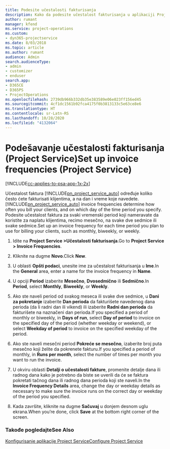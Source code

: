 ```yaml
---
title: Podesite učestalosti fakturisanja
description: Kako da podesite učestalost fakturisanja u aplikaciji Project Service
author: rumant
manager: kfend
ms.service: project-operations
ms.custom:
- dyn365-projectservice
ms.date: 8/03/2018
ms.topic: article
ms.author: rumant
audience: Admin
search.audienceType:
- admin
- customizer
- enduser
search.app:
- D365CE
- D365PS
- ProjectOperations
ms.openlocfilehash: 2739db966b332db35e383589e06e023ff156ed45
ms.sourcegitcommit: 4cf1dc1561b92fca4175f0b3813133c5e63ce8e6
ms.translationtype: HT
ms.contentlocale: sr-Latn-RS
ms.lasthandoff: 10/28/2020
ms.locfileid: "4132064"
---
```

# <a name="set-up-invoice-frequencies-project-service"></a><span data-ttu-id="0dfb5-103">Podešavanje učestalosti fakturisanja (Project Service)</span><span class="sxs-lookup"><span data-stu-id="0dfb5-103">Set up invoice frequencies (Project Service)</span></span>

[!INCLUDE[cc-applies-to-psa-app-1x-2x](../includes/cc-applies-to-psa-app-1x-2x.md)]

<span data-ttu-id="0dfb5-104">Učestalost faktura [!INCLUDE[pn_project_service_auto](../includes/pn-project-service-auto.md)] određuje koliko često ćete fakturisati klijentima, a na dan i vreme koje navedete.</span><span class="sxs-lookup"><span data-stu-id="0dfb5-104">[!INCLUDE[pn_project_service_auto](../includes/pn-project-service-auto.md)] invoice frequencies determine how often you bill your clients, and on which day of the time period you specify.</span></span> <span data-ttu-id="0dfb5-105">Podesite učestalost faktura za svaki vremenski period koji nameravate da koristite za naplatu klijentima, recimo mesečno, na svake dve sedmice ili svake sedmice.</span><span class="sxs-lookup"><span data-stu-id="0dfb5-105">Set up an invoice frequency for each time period you plan to use for billing your clients, such as monthly, biweekly, or weekly.</span></span>  
  
1.  <span data-ttu-id="0dfb5-106">Idite na **Project Service >Učestalosti fakturisanja**.</span><span class="sxs-lookup"><span data-stu-id="0dfb5-106">Go to **Project Service > Invoice Frequencies**.</span></span>  
  
2.  <span data-ttu-id="0dfb5-107">Kliknite na dugme **Novo**.</span><span class="sxs-lookup"><span data-stu-id="0dfb5-107">Click **New**.</span></span>  
  
3.  <span data-ttu-id="0dfb5-108">U oblasti **Opšti podaci**, unesite ime za učestalost fakturisanja u **Ime**.</span><span class="sxs-lookup"><span data-stu-id="0dfb5-108">In the **General** area, enter a name for the invoice frequency in **Name**.</span></span>  
  
4.  <span data-ttu-id="0dfb5-109">U opciji **Period** izaberite **Mesečno**, **Dvosedmično** ili **Sedmično**.</span><span class="sxs-lookup"><span data-stu-id="0dfb5-109">In **Period**, select **Monthly**, **Biweekly**, or **Weekly**.</span></span>  
  
5.  <span data-ttu-id="0dfb5-110">Ako ste naveli period od svakog meseca ili svake dve sedmice, u **Dani za pokretanje** izaberite **Dan perioda** da fakturišete navedenog dana perioda (da li radni dan ili vikend) ili izaberite **Radni dan perioda** da fakturišete na naznačeni dan perioda.</span><span class="sxs-lookup"><span data-stu-id="0dfb5-110">If you specified a period of monthly or biweekly, in **Days of run**, select **Day of period** to invoice on the specified day of the period (whether weekday or weekend), or select **Weekday of period** to invoice on the specified weekday of the period.</span></span>  
  
6.  <span data-ttu-id="0dfb5-111">Ako ste naveli mesečni period **Pokreće se mesečno**, izaberite broj puta mesečno koji želite da pokrenete fakturu.</span><span class="sxs-lookup"><span data-stu-id="0dfb5-111">If you specified a period of monthly, in **Runs per month**, select the number of times per month you want to run the invoice.</span></span>  
  
7.  <span data-ttu-id="0dfb5-112">U okviru oblasti **Detalji o učestalosti fakture**, promenite detalje dana ili radnog dana kako je potrebno da biste se uverili da će se faktura pokretati tačnog dana ili radnog dana perioda koji ste naveli.</span><span class="sxs-lookup"><span data-stu-id="0dfb5-112">In the **Invoice Frequency Details** area, change the day or weekday details as necessary to make sure the invoice runs on the correct day or weekday of the period you specified.</span></span>  
  
8.  <span data-ttu-id="0dfb5-113">Kada završite, kliknite na dugme **Sačuvaj** u donjem desnom uglu ekrana.</span><span class="sxs-lookup"><span data-stu-id="0dfb5-113">When you’re done, click **Save** at the bottom right corner of the screen.</span></span>  
  
### <a name="see-also"></a><span data-ttu-id="0dfb5-114">Takođe pogledajte</span><span class="sxs-lookup"><span data-stu-id="0dfb5-114">See Also</span></span>  
 [<span data-ttu-id="0dfb5-115">Konfigurisanje aplikacije Project Service</span><span class="sxs-lookup"><span data-stu-id="0dfb5-115">Configure Project Service</span></span>](../psa/configure.md)

